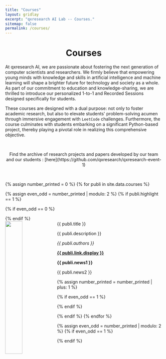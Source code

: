 ```yaml
---
title: "Courses"
layout: gridlay
excerpt: "qxresearch AI Lab -- Courses."
sitemap: false
permalink: /courses/
---
```


<div style="text-align: center;">
  <h1>Courses</h1>
</div>


At qxresearch AI, we are passionate about fostering the next generation of computer scientists and researchers. We firmly believe that empowering young minds with knowledge and skills in artificial intelligence and machine learning will shape a brighter future for technology and society as a whole. As part of our commitment to education and knowledge-sharing, we are thrilled to introduce our personalized 1-to-1 and Recorded Sessions designed specifically for students. 

These courses are designed with a dual purpose: not only to foster academic research, but also to elevate students' problem-solving acumen through immersive engagement with `LeetCode` challenges. Furthermore, the course culminates with students embarking on a significant Python-based project, thereby playing a pivotal role in realizing this comprehensive objective.

<br>

<p style="text-align: center;">Find the archive of research projects and papers developed by our team and our students : [here](https://github.com/qxresearch/qxresearch-event-1)</p>

<br>

{% assign number_printed = 0 %}
{% for publi in site.data.courses %}

{% assign even_odd = number_printed | modulo: 2 %}
{% if publi.highlight == 1 %}

{% if even_odd == 0 %}
<div class="row">
{% endif %}

<div class="col-sm-6 clearfix">
 <div class="well">
  <pubtit>{{ publi.title }}</pubtit>
  <img src="{{ site.url }}{{ site.baseurl }}/images/pubpic/{{ publi.image }}" class="img-responsive" width="33%" style="float: left" />
  <p>{{ publi.description }}</p>
  <p><em>{{ publi.authors }}</em></p>
  <p><strong><a href="{{ publi.link.url }}">{{ publi.link.display }}</a></strong></p>
  <p class="text-danger"><strong> {{ publi.news1 }}</strong></p>
  <p> {{ publi.news2 }}</p>
 </div>
</div>

{% assign number_printed = number_printed | plus: 1 %}

{% if even_odd == 1 %}
</div>
{% endif %}

{% endif %}
{% endfor %}

{% assign even_odd = number_printed | modulo: 2 %}
{% if even_odd == 1 %}
</div>
{% endif %}

<p> &nbsp; </p>




<br>

